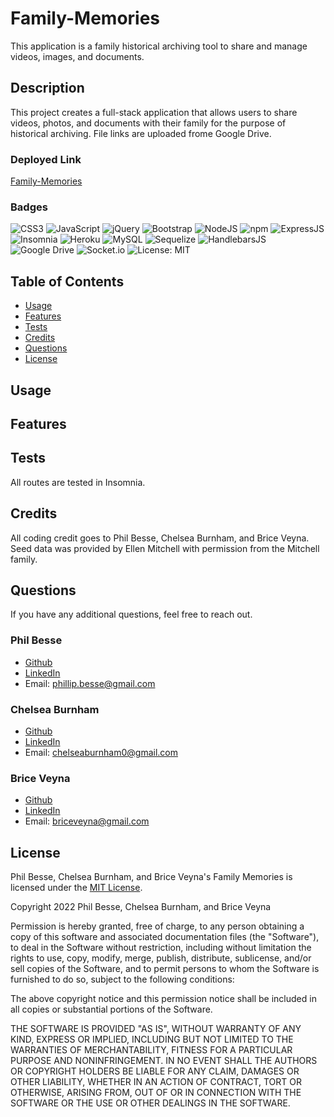 # Family-Memories
This application is a family historical archiving tool to share and manage videos, images, and documents.

## Description
This project creates a full-stack application that allows users to share videos, photos, and documents with their family for the purpose of historical archiving. File links are uploaded frome Google Drive. 

### Deployed Link
[Family-Memories](https://lit-cliffs-32521.herokuapp.com/)

### Badges
![CSS3](https://img.shields.io/badge/css3-%231572B6.svg?style=for-the-badge&logo=css3&logoColor=white) ![JavaScript](https://img.shields.io/badge/javascript-%23323330.svg?style=for-the-badge&logo=javascript&logoColor=%23F7DF1E) ![jQuery](https://img.shields.io/badge/jquery-%230769AD.svg?style=for-the-badge&logo=jquery&logoColor=white) ![Bootstrap](https://img.shields.io/badge/bootstrap-%23563D7C.svg?style=for-the-badge&logo=bootstrap&logoColor=white) ![NodeJS](https://img.shields.io/badge/node.js-6DA55F?style=for-the-badge&logo=node.js&logoColor=white) ![npm](https://img.shields.io/badge/npm-CB3837?style=for-the-badge&logo=npm&logoColor=white) ![ExpressJS](https://img.shields.io/badge/Express.js-000000?style=for-the-badge&logo=express&logoColor=white) ![Insomnia](https://img.shields.io/badge/Insomnia-5849be?style=for-the-badge&logo=Insomnia&logoColor=white) ![Heroku](https://img.shields.io/badge/Heroku-430098?style=for-the-badge&logo=heroku&logoColor=white) ![MySQL](https://img.shields.io/badge/MySQL-005C84?style=for-the-badge&logo=mysql&logoColor=white) ![Sequelize](https://img.shields.io/badge/Sequelize-52B0E7?style=for-the-badge&logo=Sequelize&logoColor=white) ![HandlebarsJS](https://img.shields.io/badge/Handlebars.js-f0772b?style=for-the-badge&logo=handlebarsdotjs&logoColor=black) ![Google Drive](https://img.shields.io/badge/Google%20Drive-4285F4?style=for-the-badge&logo=googledrive&logoColor=white) ![Socket.io](https://img.shields.io/badge/Socket.io-black?style=for-the-badge&logo=socket.io&badgeColor=010101) ![License: MIT](https://img.shields.io/badge/License-MIT-yellow.svg)

## Table of Contents
- [Usage](#usage)
- [Features](#features)
- [Tests](#tests)
- [Credits](#credits)
- [Questions](#questions)
- [License](#license)


## Usage


## Features


## Tests
All routes are tested in Insomnia.

## Credits
All coding credit goes to Phil Besse, Chelsea Burnham, and Brice Veyna. Seed data was provided by Ellen Mitchell with permission from the Mitchell family.


## Questions
If you have any additional questions, feel free to reach out.
### Phil Besse
- [Github](https://github.com/pdbesse)
- [LinkedIn](https://www.linkedin.com/in/phillipbesse/)
- Email: phillip.besse@gmail.com

### Chelsea Burnham
- [Github](http://github.com/chelseaburnham)
- [LinkedIn](www.linkedin.com/in/chelsea-burnham-profile)
- Email: chelseaburnham0@gmail.com

### Brice Veyna
- [Github](https://github.com/BriceVeyna)
- [LinkedIn](https://www.linkedin.com/in/brice-veyna/)
- Email: briceveyna@gmail.com

## License
Phil Besse, Chelsea Burnham, and Brice Veyna's Family Memories is licensed under the [MIT License](https://opensource.org/licenses/MIT).

Copyright 2022 Phil Besse, Chelsea Burnham, and Brice Veyna

Permission is hereby granted, free of charge, to any person obtaining a copy of this software and associated documentation files (the "Software"), to deal in the Software without restriction, including without limitation the rights to use, copy, modify, merge, publish, distribute, sublicense, and/or sell copies of the Software, and to permit persons to whom the Software is furnished to do so, subject to the following conditions:

The above copyright notice and this permission notice shall be included in all copies or substantial portions of the Software.

THE SOFTWARE IS PROVIDED "AS IS", WITHOUT WARRANTY OF ANY KIND, EXPRESS OR IMPLIED, INCLUDING BUT NOT LIMITED TO THE WARRANTIES OF MERCHANTABILITY, FITNESS FOR A PARTICULAR PURPOSE AND NONINFRINGEMENT. IN NO EVENT SHALL THE AUTHORS OR COPYRIGHT HOLDERS BE LIABLE FOR ANY CLAIM, DAMAGES OR OTHER LIABILITY, WHETHER IN AN ACTION OF CONTRACT, TORT OR OTHERWISE, ARISING FROM, OUT OF OR IN CONNECTION WITH THE SOFTWARE OR THE USE OR OTHER DEALINGS IN THE SOFTWARE.
